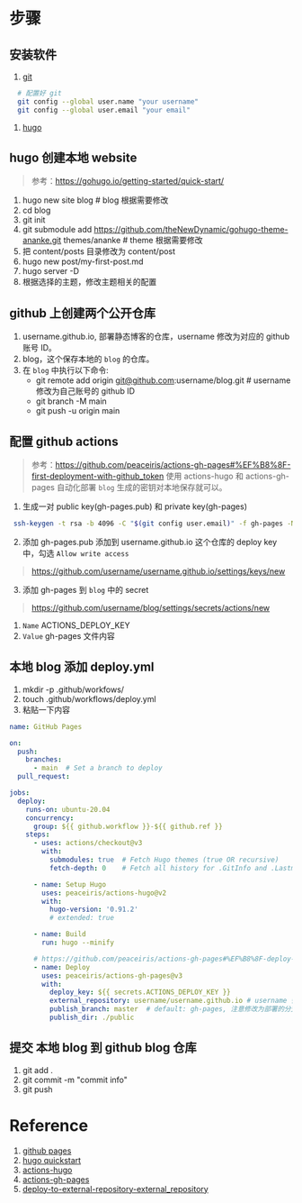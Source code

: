 
# 步骤

## 安装软件

1. [git](https://git-scm.com/)

```bash
  # 配置好 git
  git config --global user.name "your username"
  git config --global user.email "your email"
```

1. [hugo](https://gohugo.io/getting-started/installing/)

## hugo 创建本地 website

> 参考：<https://gohugo.io/getting-started/quick-start/>

1. hugo new site blog # blog 根据需要修改
2. cd blog
3. git init
4. git submodule add <https://github.com/theNewDynamic/gohugo-theme-ananke.git> themes/ananke # theme 根据需要修改
5. 把 content/posts 目录修改为 content/post
6. hugo new post/my-first-post.md
7. hugo server -D
8. 根据选择的主题，修改主题相关的配置

## github 上创建两个公开仓库

1. username.github.io, 部署静态博客的仓库，username 修改为对应的 github 账号 ID。
2. blog，这个保存本地的 `blog` 的仓库。
3. 在 `blog` 中执行以下命令:
   * git remote add origin git@github.com:username/blog.git # username 修改为自己账号的 github ID
   * git branch -M main
   * git push -u origin main

## 配置 github actions

> 参考：<https://github.com/peaceiris/actions-gh-pages#%EF%B8%8F-first-deployment-with-github_token>
> 使用 actions-hugo 和 actions-gh-pages 自动化部署 `blog`
> 生成的密钥对本地保存就可以。

1. 生成一对 public key(gh-pages.pub) 和 private key(gh-pages)

```bash
 ssh-keygen -t rsa -b 4096 -C "$(git config user.email)" -f gh-pages -N ""
 ```

2. 添加 gh-pages.pub 添加到 username.github.io 这个仓库的 deploy key 中，勾选 `Allow write access`

> <https://github.com/username/username.github.io/settings/keys/new>

3. 添加 gh-pages 到 `blog` 中的 secret

> <https://github.com/username/blog/settings/secrets/actions/new>

1. `Name` ACTIONS_DEPLOY_KEY
2. `Value` gh-pages 文件内容

## 本地 blog 添加 deploy.yml

1. mkdir -p .github/workfows/
2. touch .github/workflows/deploy.yml
3. 粘贴一下内容

```yaml
name: GitHub Pages

on:
  push:
    branches:
      - main  # Set a branch to deploy
  pull_request:

jobs:
  deploy:
    runs-on: ubuntu-20.04
    concurrency:
      group: ${{ github.workflow }}-${{ github.ref }}
    steps:
      - uses: actions/checkout@v3
        with:
          submodules: true  # Fetch Hugo themes (true OR recursive)
          fetch-depth: 0    # Fetch all history for .GitInfo and .Lastmod

      - name: Setup Hugo
        uses: peaceiris/actions-hugo@v2
        with:
          hugo-version: '0.91.2'
          # extended: true

      - name: Build
        run: hugo --minify

      # https://github.com/peaceiris/actions-gh-pages#%EF%B8%8F-deploy-to-external-repository-external_repository
      - name: Deploy
        uses: peaceiris/actions-gh-pages@v3
        with:
          deploy_key: ${{ secrets.ACTIONS_DEPLOY_KEY }}
          external_repository: username/username.github.io # username 替换为 github ID
          publish_branch: master  # default: gh-pages, 注意修改为部署的分支
          publish_dir: ./public
```

## 提交 本地 blog 到 github blog 仓库

1. git add .
2. git commit -m "commit info"
3. git push

# Reference

1. [github pages](https://zhuanlan.zhihu.com/p/38480155)
2. [hugo quickstart](https://gohugo.io/getting-started/quick-start/)
3. [actions-hugo](https://github.com/peaceiris/actions-hugo)
4. [actions-gh-pages](https://github.com/peaceiris/actions-gh-pages)
5. [deploy-to-external-repository-external_repository](https://github.com/peaceiris/actions-gh-pages#%EF%B8%8F-deploy-to-external-repository-external_repository)
